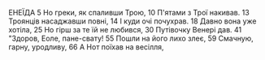 ЕНЕЇДА
5  Но греки, як спаливши Трою,
10 П'ятами з Трої накивав.
13 Троянців насаджавши повні,
14 І куди очі почухрав.
18 Давно вона уже хотіла,
25 Но гірш за те їй не любився,
30 Путівочку Венері дав.
41 "Здоров, Еоле, пане-свату!
55 Пошли на його лихо злеє,
59 Смачную, гарну, уродливу,
66 А Нот поїхав на весілля,

